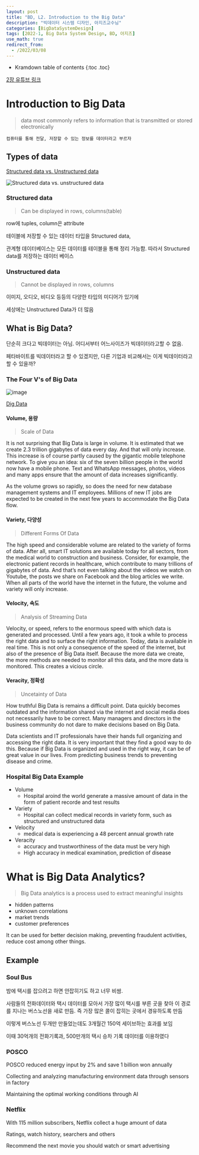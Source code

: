 ```yaml
---
layout: post
title: "BD, L2. Introduction to the Big Data"
description: "빅데이터 시스템 디자인, 아지즈교수님"
categories: [BigDataSystemDesign]
tags: [2022-1, Big Data System Design, BD, 아지즈]
use_math: true
redirect_from:
  - /2022/03/08
---
```


* Kramdown table of contents
{:toc .toc} 

[2장 유튜브 링크](https://youtu.be/VnyZJ512rXQ)

# Introduction to Big Data

> data most commonly refers to information that is transmitted or stored electronically

`컴퓨터를 통해 전달, 저장할 수 있는 정보를 데이터라고 부르자`

## Types of data

[Structured data vs. Unstructured data](https://lawtomated.com/structured-data-vs-unstructured-data-what-are-they-and-why-care/)

![Structured data vs. unstructured data](https://lawtomated.com/wp-content/uploads/2019/04/structuredVsUnstructuredIgneos.png)

### Structured data

> Can be displayed in rows, columns(table)

row에 tuples, column은 attribute

테이블에 저장할 수 있는 데이터 타입을 Structured data,

관계형 데이터베이스는 모든 데이터를 테이블을 통해 정리 가능함. 따라서 Structured data를 저장하는 데이터 베이스

### Unstructured data

> Cannot be displayed in rows, columns

이미지, 오디오, 비디오 등등의 다양한 타입의 미디어가 있기에

세상에는 Unstructured Data가 더 많음

## What is Big Data?

단순히 크다고 빅데이터는 아님. 어디서부터 어느사이즈가 빅데이터라고할 수 없음. 

페타바이트를 빅데이터라고 할 수 있겠지만, 다른 기업과 비교해서는 이게 빅데이터라고 할 수 있을까?

### The Four V's of Big Data

![image](https://user-images.githubusercontent.com/32366711/159149209-df3f7221-3eb2-4b26-afa4-ae30630f3af9.png)

[Dig Data](https://opensistemas.com/en/the-four-vs-of-big-data/)

#### Volume, 용량 

> Scale of Data

It is not surprising that Big Data is large in volume. It is estimated that we create 2.3 trillion gigabytes of data every day. And that will only increase. This increase is of course partly caused by the gigantic mobile telephone network. To give you an idea: six of the seven billion people in the world now have a mobile phone. Text and WhatsApp messages, photos, videos and many apps ensure that the amount of data increases significantly.

As the volume grows so rapidly, so does the need for new database management systems and IT employees. Millions of new IT jobs are expected to be created in the next few years to accommodate the Big Data flow.

#### Variety, 다양성 

> Different Forms Of Data

The high speed and considerable volume are related to the variety of forms of data. After all, smart IT solutions are available today for all sectors, from the medical world to construction and business. Consider, for example, the electronic patient records in healthcare, which contribute to many trillions of gigabytes of data. And that’s not even talking about the videos we watch on Youtube, the posts we share on Facebook and the blog articles we write. When all parts of the world have the internet in the future, the volume and variety will only increase.

#### Velocity, 속도 

> Analysis of Streaming Data

Velocity, or speed, refers to the enormous speed with which data is generated and processed. Until a few years ago, it took a while to process the right data and to surface the right information. Today, data is available in real time. This is not only a consequence of the speed of the internet, but also of the presence of Big Data itself. Because the more data we create, the more methods are needed to monitor all this data, and the more data is monitored. This creates a vicious circle.

#### Veracity, 정확성 

> Uncetainty of Data

How truthful Big Data is remains a difficult point. Data quickly becomes outdated and the information shared via the internet and social media does not necessarily have to be correct. Many managers and directors in the business community do not dare to make decisions based on Big Data.

Data scientists and IT professionals have their hands full organizing and accessing the right data. It is very important that they find a good way to do this. Because if Big Data is organized and used in the right way, it can be of great value in our lives. From predicting business trends to preventing disease and crime.

### Hospital Big Data Example

- Volume
  - Hospital aroind the world generate a massive amount of data in the form of patient recorde and test results
- Variety
  - Hospital can collect medical records in variety form, such as structured and unstructured data
- Velocity
  - medical data is experiencing a 48 percent annual growth rate
- Veracity
  - accuracy and trustworthiness of the data must be very high
  - High accuracy in medical examination, prediction of disease

# What is Big Data Analytics?

> Big Data analytics is a process used to extract meaningful insights          

- hidden patterns
- unknown correlations
- market trends
- customer preferences

It can be used for better decision making, preventing fraudulent activities, reduce cost among other things.

## Example

### Soul Bus

밤에 택시를 잡으려고 하면 안잡히기도 하고 너무 비쌈.

사람들의 전화데이터와 택시 데이터를 모아서 
가장 많이 택시를 부른 곳을 찾아 이 경로를 지나는 버스노선을 새로 만듬.
즉 가장 많은 콜이 잡히는 곳에서 경유하도록 만듬

이렇게 버스노선 두개만 만들었는데도 3개월간 150억 세이브하는 효과를 보임

이때 30억개의 전화기록과, 500만개의 택시 승차 기록 데이터를 이용하였다


### POSCO

POSCO reduced energy input by 2% and save 1 billion won annually

Collecting and analyzing manufacturing environment data through sensors in factory 

Maintaining the optimal working conditions through AI


### Netflix

With 115 million subscribers, Netflix collect a huge amount of data

Ratings, watch history, searchers and others

Recommend the next movie you should watch or smart advertising

